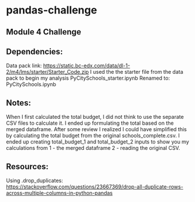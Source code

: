 # pandas-challenge
## Module 4 Challenge

## Dependencies: 
Data pack link: https://static.bc-edx.com/data/dl-1-2/m4/lms/starter/Starter_Code.zip
I used the the starter file from the data pack to begin my analysis
    PyCitySchools_starter.ipynb
    Renamed to: PyCitySchools.ipynb

## Notes:
When I first calculated the total budget, I did not think to use the separate CSV files to calculate it. I ended up formulating the total based on the merged dataframe. After some review I realized I could have simplified this by calculating the total budget from the original schools_complete.csv. I ended up creating total_budget_1 and total_budget_2 inputs to show you my calculations from 1 - the merged dataframe 2 - reading the original CSV. 

## Resources:

Using .drop_duplicates: https://stackoverflow.com/questions/23667369/drop-all-duplicate-rows-across-multiple-columns-in-python-pandas